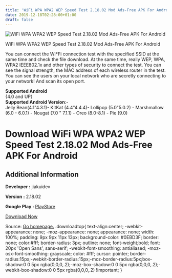 ```yaml
---
title: 'WiFi WPA WPA2 WEP Speed Test 2.18.02 Mod Ads-Free APK For Android'
date: 2019-12-18T02:28:00+01:00
draft: false
---
```


![WiFi WPA WPA2 WEP Speed Test 2.18.02 Mod Ads-Free APK For Android](https://i1.wp.com/apkhome.net/wp-content/uploads/2019/11/WiFi-WPA-WPA2-WEP-Speed-Test-2.18.02-Mod-Ads-Free.png "WiFi WPA WPA2 WEP Speed Test 2.18.02 Mod Ads-Free APK For Android")

  

WiFi WPA WPA2 WEP Speed Test 2.18.02 Mod Ads-Free APK For Android

You can connect the Wi\*Fi connection test with the specified SSID at the same time and check the file download. At the same time, really WEP, WPA, WPA2 IEEE802.1x and other types of security to connect the test. You can see the signal strength, the MAC address of each wireless router in the test. You can see the users on your local network who are secretly connecting to your network! And scan its open port.

**Supported Android**  
{4.0 and UP}  
**Supported Android Version**:-  
Jelly Bean(4.1"4.3.1)- KitKat (4.4"4.4.4)- Lollipop (5.0"5.0.2) - Marshmallow (6.0 - 6.0.1) - Nougat (7.0 " 7.1.1) - Oreo (8.0-8.1) - Pie (9.0)

Download WiFi WPA WPA2 WEP Speed Test 2.18.02 Mod Ads-Free APK For Android
==========================================================================

Additional Information
----------------------

**Developer :** jiakuidev

**Version :** 2.18.02

**Google Play :** [PlayStore](https://play.google.com/store/apps/details?id=com.zixiapps.wifi)

  

[Download Now](https://store4app.co/post/wifi-wpa-wpa2-wep-speed-test-2-18-02-mod-ads-free-apk-for-android_1574525412)

  
Source: [Go homepage.](https://store4app.co/post/wifi-wpa-wpa2-wep-speed-test-2-18-02-mod-ads-free-apk-for-android_1574525412) .downloadtop{ text-align:center; -webkit-appearance: none; -moz-appearance: none; appearance: none; width: 100%; padding: 9px 9px 11px 13px; background-color: #0EBD3F; border: none; color:#fff; border-radius: 3px; outline: none; font-weight;bold; font: 20px 'Open Sans', sans-serif; -webkit-font-smoothing: antialiased; -moz-osx-font-smoothing: grayscale; color: #fff; cursor: pointer; border-radius:15px;-webkit-border-radius:15px;-moz-border-radius:5px;box-shadow:0 0 5px rgba(0,0,0,.2);-moz-box-shadow:0 0 5px rgba(0,0,0,.2);-webkit-box-shadow:0 0 5px rgba(0,0,0,.2) !important; }